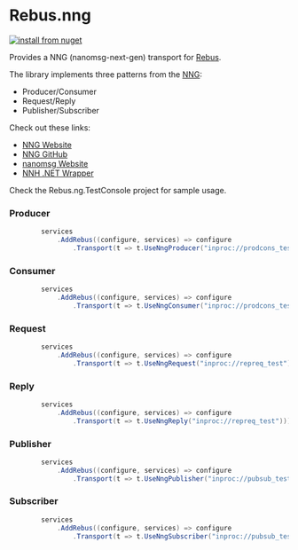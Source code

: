 # Rebus.nng

[![install from nuget](https://img.shields.io/nuget/v/Rebus.nng.svg?style=flat-square)](https://www.nuget.org/packages/Rebus.nng)

Provides a NNG (nanomsg-next-gen) transport for [Rebus](https://github.com/rebus-org/Rebus). 

The library implements three patterns from the [NNG](https://nanomsg.org/gettingstarted/):
- Producer/Consumer
- Request/Reply
- Publisher/Subscriber

Check out these links:
- [NNG Website](https://nng.nanomsg.org/)
- [NNG GitHub](https://github.com/nanomsg/nng)
- [nanomsg Website](https://nanomsg.org/)
- [NNH .NET Wrapper](https://github.com/jeikabu/nng.NETCore)

Check the Rebus.ng.TestConsole project for sample usage.

### Producer
```csharp
        services
            .AddRebus((configure, services) => configure
                .Transport(t => t.UseNngProducer("inproc://prodcons_test")));
```

### Consumer
```csharp
        services
            .AddRebus((configure, services) => configure
                .Transport(t => t.UseNngConsumer("inproc://prodcons_test")));
```

### Request
```csharp
        services
            .AddRebus((configure, services) => configure
                .Transport(t => t.UseNngRequest("inproc://repreq_test")));
```

### Reply
```csharp
        services
            .AddRebus((configure, services) => configure
                .Transport(t => t.UseNngReply("inproc://repreq_test")));
```

### Publisher
```csharp
        services
            .AddRebus((configure, services) => configure
                .Transport(t => t.UseNngPublisher("inproc://pubsub_test")));
```

### Subscriber
```csharp
        services
            .AddRebus((configure, services) => configure
                .Transport(t => t.UseNngSubscriber("inproc://pubsub_test")));
```